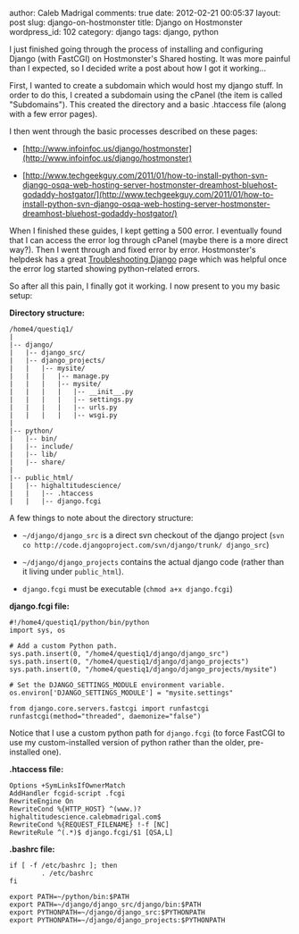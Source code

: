 author: Caleb Madrigal
comments: true
date: 2012-02-21 00:05:37
layout: post
slug: django-on-hostmonster
title: Django on Hostmonster
wordpress_id: 102
category: django
tags: django, python

I just finished going through the process of installing and configuring Django (with FastCGI) on Hostmonster's Shared hosting. It was more painful than I expected, so I decided write a post about how I got it working...


First, I wanted to create a subdomain which would host my django stuff. In order to do this, I created a subdomain using the cPanel (the item is called "Subdomains"). This created the directory and a basic .htaccess file (along with a few error pages).

I then went through the basic processes described on these pages:



	
  * [http://www.infoinfoc.us/django/hostmonster](http://www.infoinfoc.us/django/hostmonster)

	
  * [http://www.techgeekguy.com/2011/01/how-to-install-python-svn-django-osqa-web-hosting-server-hostmonster-dreamhost-bluehost-godaddy-hostgator/](http://www.techgeekguy.com/2011/01/how-to-install-python-svn-django-osqa-web-hosting-server-hostmonster-dreamhost-bluehost-godaddy-hostgator/)


When I finished these guides, I kept getting a 500 error. I eventually found that I can access the error log through cPanel (maybe there is a more direct way?). Then I went through and fixed error by error.  Hostmonster's helpdesk has a great [Troubleshooting Django](https://my.hostmonster.com/cgi/help/585) page which was helpful once the error log started showing python-related errors.

So after all this pain, I finally got it working.  I now present to you my basic setup:

**Directory structure:**

    
    
    /home4/questiq1/
    |
    |-- django/
    |   |-- django_src/
    |   |-- django_projects/
    |   |   |-- mysite/
    |   |   |   |-- manage.py
    |   |   |   |-- mysite/
    |   |   |   |   |-- __init__.py
    |   |   |   |   |-- settings.py
    |   |   |   |   |-- urls.py
    |   |   |   |   |-- wsgi.py
    |
    |-- python/
    |   |-- bin/
    |   |-- include/
    |   |-- lib/
    |   |-- share/
    |
    |-- public_html/
    |   |-- highaltitudescience/
    |   |   |-- .htaccess
    |   |   |-- django.fcgi
    
    
    


A few things to note about the directory structure:



	
  * `~/django/django_src` is a direct svn checkout of the django project (`svn co http://code.djangoproject.com/svn/django/trunk/ django_src`)

	
  * `~/django/django_projects` contains the actual django code (rather than it living under `public_html`).


	
  * `django.fcgi` must be executable (`chmod a+x django.fcgi`)



**django.fcgi file:**


    
    
    #!/home4/questiq1/python/bin/python
    import sys, os
    
    # Add a custom Python path.
    sys.path.insert(0, "/home4/questiq1/django/django_src")
    sys.path.insert(0, "/home4/questiq1/django/django_projects")
    sys.path.insert(0, "/home4/questiq1/django/django_projects/mysite")
    
    # Set the DJANGO_SETTINGS_MODULE environment variable.
    os.environ['DJANGO_SETTINGS_MODULE'] = "mysite.settings"
    
    from django.core.servers.fastcgi import runfastcgi
    runfastcgi(method="threaded", daemonize="false")
    


Notice that I use a custom python path for `django.fcgi` (to force FastCGI to use my custom-installed version of python rather than the older, pre-installed one).

**.htaccess file:**

    
    
    Options +SymLinksIfOwnerMatch
    AddHandler fcgid-script .fcgi
    RewriteEngine On
    RewriteCond %{HTTP_HOST} ^(www.)?highaltitudescience.calebmadrigal.com$
    RewriteCond %{REQUEST_FILENAME} !-f [NC]
    RewriteRule ^(.*)$ django.fcgi/$1 [QSA,L]
    



**.bashrc file:**

    
    
    if [ -f /etc/bashrc ]; then
            . /etc/bashrc
    fi
    
    export PATH=~/python/bin:$PATH
    export PATH=~/django/django_src/django/bin:$PATH
    export PYTHONPATH=~/django/django_src:$PYTHONPATH
    export PYTHONPATH=~/django/django_projects:$PYTHONPATH
    
